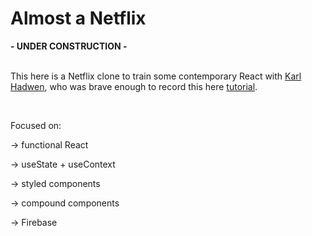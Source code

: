 <h1>Almost a Netflix</h1>
<strong> - UNDER CONSTRUCTION - </strong>
<br><br>
<p>This here is a Netflix clone to train some contemporary React with <a href="https://github.com/karlhadwen" target="_blanc">Karl Hadwen</a>, who was brave enough to record this here <a href="https://youtu.be/x_EEwGe-a9o" target="_blank">tutorial</a>.</p>
<br>
<p>Focused on:</p>
<p>&rarr; functional React</p>
<p>&rarr; useState + useContext</p>
<p>&rarr; styled components</p>
<p>&rarr; compound components</p>
<p>&rarr; Firebase</p>
